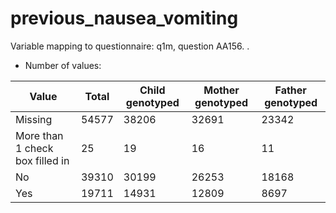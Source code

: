 # previous_nausea_vomiting
Variable mapping to questionnaire: q1m, question AA156.
.
- Number of values:

| Value | Total | Child genotyped | Mother genotyped | Father genotyped |
| ----- | ----- | --------------- | ---------------- | ---------------- |
| Missing | 54577 | 38206 | 32691 | 23342 |
| More than 1 check box filled in | 25 | 19 | 16 |11 |
| No | 39310 | 30199 | 26253 |18168 |
| Yes | 19711 | 14931 | 12809 |8697 |



